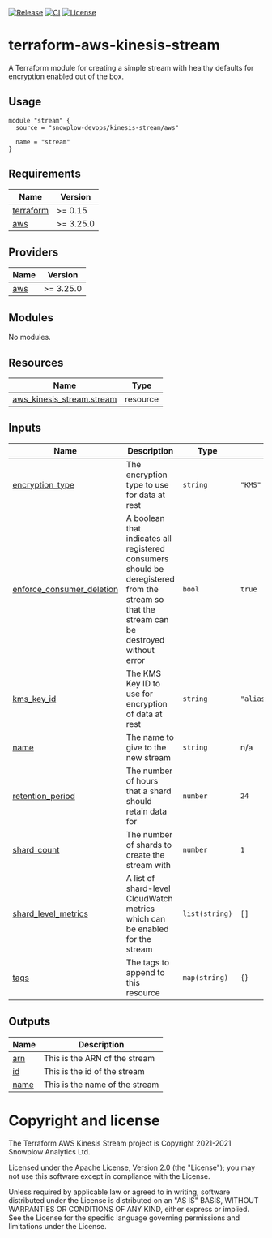 [![Release][release-image]][release] [![CI][ci-image]][ci] [![License][license-image]][license]

# terraform-aws-kinesis-stream

A Terraform module for creating a simple stream with healthy defaults for encryption enabled out of the box.

## Usage

```hcl
module "stream" {
  source = "snowplow-devops/kinesis-stream/aws"

  name = "stream"
}
```

## Requirements

| Name | Version |
|------|---------|
| <a name="requirement_terraform"></a> [terraform](#requirement\_terraform) | >= 0.15 |
| <a name="requirement_aws"></a> [aws](#requirement\_aws) | >= 3.25.0 |

## Providers

| Name | Version |
|------|---------|
| <a name="provider_aws"></a> [aws](#provider\_aws) | >= 3.25.0 |

## Modules

No modules.

## Resources

| Name | Type |
|------|------|
| [aws_kinesis_stream.stream](https://registry.terraform.io/providers/hashicorp/aws/latest/docs/resources/kinesis_stream) | resource |

## Inputs

| Name | Description | Type | Default | Required |
|------|-------------|------|---------|:--------:|
| <a name="input_encryption_type"></a> [encryption\_type](#input\_encryption\_type) | The encryption type to use for data at rest | `string` | `"KMS"` | no |
| <a name="input_enforce_consumer_deletion"></a> [enforce\_consumer\_deletion](#input\_enforce\_consumer\_deletion) | A boolean that indicates all registered consumers should be deregistered from the stream so that the stream can be destroyed without error | `bool` | `true` | no |
| <a name="input_kms_key_id"></a> [kms\_key\_id](#input\_kms\_key\_id) | The KMS Key ID to use for encryption of data at rest | `string` | `"alias/aws/kinesis"` | no |
| <a name="input_name"></a> [name](#input\_name) | The name to give to the new stream | `string` | n/a | yes |
| <a name="input_retention_period"></a> [retention\_period](#input\_retention\_period) | The number of hours that a shard should retain data for | `number` | `24` | no |
| <a name="input_shard_count"></a> [shard\_count](#input\_shard\_count) | The number of shards to create the stream with | `number` | `1` | no |
| <a name="input_shard_level_metrics"></a> [shard\_level\_metrics](#input\_shard\_level\_metrics) | A list of shard-level CloudWatch metrics which can be enabled for the stream | `list(string)` | `[]` | no |
| <a name="input_tags"></a> [tags](#input\_tags) | The tags to append to this resource | `map(string)` | `{}` | no |

## Outputs

| Name | Description |
|------|-------------|
| <a name="output_arn"></a> [arn](#output\_arn) | This is the ARN of the stream |
| <a name="output_id"></a> [id](#output\_id) | This is the id of the stream |
| <a name="output_name"></a> [name](#output\_name) | This is the name of the stream |

# Copyright and license

The Terraform AWS Kinesis Stream project is Copyright 2021-2021 Snowplow Analytics Ltd.

Licensed under the [Apache License, Version 2.0][license] (the "License");
you may not use this software except in compliance with the License.

Unless required by applicable law or agreed to in writing, software
distributed under the License is distributed on an "AS IS" BASIS,
WITHOUT WARRANTIES OR CONDITIONS OF ANY KIND, either express or implied.
See the License for the specific language governing permissions and
limitations under the License.

[release]: https://github.com/snowplow-devops/terraform-aws-kinesis-stream/releases/latest
[release-image]: https://img.shields.io/github/v/release/snowplow-devops/terraform-aws-kinesis-stream

[ci]: https://github.com/snowplow-devops/terraform-aws-kinesis-stream/actions?query=workflow%3Aci
[ci-image]: https://github.com/snowplow-devops/terraform-aws-kinesis-stream/workflows/ci/badge.svg

[license]: http://www.apache.org/licenses/LICENSE-2.0
[license-image]: http://img.shields.io/badge/license-Apache--2-blue.svg?style=flat
